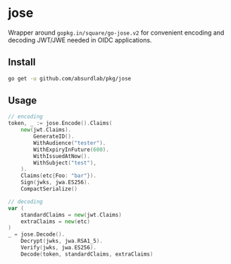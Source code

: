 # jose

Wrapper around `gopkg.in/square/go-jose.v2` for convenient encoding and decoding JWT/JWE needed in OIDC applications.

## Install

```bash
go get -u github.com/absurdlab/pkg/jose
```

## Usage

```go
// encoding
token, _ := jose.Encode().Claims(
    new(jwt.Claims).
        GenerateID().
        WithAudience("tester").
        WithExpiryInFuture(600).
        WithIssuedAtNow().
        WithSubject("test"),
    ).
    Claims(etc{Foo: "bar"}).
    Sign(jwks, jwa.ES256).
	CompactSerialize()

// decoding
var (
	standardClaims = new(jwt.Claims)
	extraClaims = new(etc)
)
_ = jose.Decode().
	Decrypt(jwks, jwa.RSA1_5).
	Verify(jwks, jwa.ES256).
	Decode(token, standardClaims, extraClaims)
```
